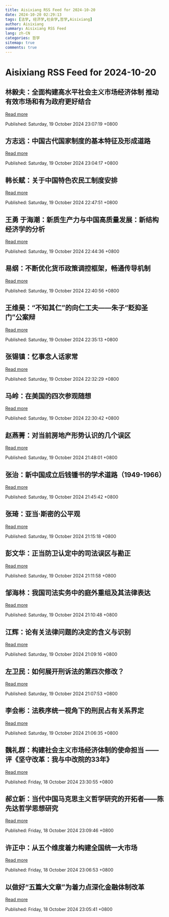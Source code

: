```yaml
---
title: Aisixiang RSS Feed for 2024-10-20
date: 2024-10-20 02:29:13
tags: [法学, 经济学,社会学,哲学,Aisixiang]
author: Aisixiang
summary: Aisixiang RSS Feed
lang: zh-CN
categories: 哲学
sitemap: true
comments: true
---
```


# Aisixiang RSS Feed for 2024-10-20

## 林毅夫：全面构建高水平社会主义市场经济体制 推动有效市场和有为政府更好结合
[Read more](https://www.aisixiang.com/data/155834.html)

Published: Saturday, 19 October 2024 23:07:19 +0800

 > 

## 方志远：中国古代国家制度的基本特征及形成道路
[Read more](https://www.aisixiang.com/data/155833.html)

Published: Saturday, 19 October 2024 23:04:17 +0800

 > 

## 韩长赋：关于中国特色农民工制度安排
[Read more](https://www.aisixiang.com/data/155832.html)

Published: Saturday, 19 October 2024 22:47:51 +0800

 > 

## 王勇 于海潮：新质生产力与中国高质量发展：新结构经济学的分析
[Read more](https://www.aisixiang.com/data/155831.html)

Published: Saturday, 19 October 2024 22:44:36 +0800

 > 

## 易纲：不断优化货币政策调控框架，畅通传导机制
[Read more](https://www.aisixiang.com/data/155830.html)

Published: Saturday, 19 October 2024 22:40:56 +0800

 > 

## 王维昊：“不知其仁”的向仁工夫——朱子“贬抑圣门”公案辩
[Read more](https://www.aisixiang.com/data/155829.html)

Published: Saturday, 19 October 2024 22:35:13 +0800

 > 

## 张锡镇：忆事念人话家常
[Read more](https://www.aisixiang.com/data/155828.html)

Published: Saturday, 19 October 2024 22:32:29 +0800

 > 

## 马岭：在美国的四次参观随想
[Read more](https://www.aisixiang.com/data/155827.html)

Published: Saturday, 19 October 2024 22:30:42 +0800

 > 

## 赵燕菁：对当前房地产形势认识的几个误区
[Read more](https://www.aisixiang.com/data/155826.html)

Published: Saturday, 19 October 2024 21:48:01 +0800

 > 

## 张治：新中国成立后钱锺书的学术道路（1949-1966）
[Read more](https://www.aisixiang.com/data/155825.html)

Published: Saturday, 19 October 2024 21:45:42 +0800

 > 

## 张琦：亚当·斯密的公平观
[Read more](https://www.aisixiang.com/data/155824.html)

Published: Saturday, 19 October 2024 21:15:18 +0800

 > 

## 彭文华：正当防卫认定中的司法误区与勘正
[Read more](https://www.aisixiang.com/data/155823.html)

Published: Saturday, 19 October 2024 21:11:58 +0800

 > 

## 邹海林：我国司法实务中的庭外重组及其法律表达
[Read more](https://www.aisixiang.com/data/155822.html)

Published: Saturday, 19 October 2024 21:10:48 +0800

 > 

## 江辉：论有关法律问题的决定的含义与识别
[Read more](https://www.aisixiang.com/data/155821.html)

Published: Saturday, 19 October 2024 21:09:16 +0800

 > 

## 左卫民：如何展开刑诉法的第四次修改？
[Read more](https://www.aisixiang.com/data/155820.html)

Published: Saturday, 19 October 2024 21:07:53 +0800

 > 

## 李会彬：法秩序统一视角下的刑民占有关系界定
[Read more](https://www.aisixiang.com/data/155819.html)

Published: Saturday, 19 October 2024 21:06:35 +0800

 > 

## 魏礼群：构建社会主义市场经济体制的使命担当 ——评《坚守改革：我与中改院的33年》
[Read more](https://www.aisixiang.com/data/155818.html)

Published: Friday, 18 October 2024 23:30:55 +0800

 > 

## 郝立新：当代中国马克思主义哲学研究的开拓者——陈先达哲学思想研究
[Read more](https://www.aisixiang.com/data/155817.html)

Published: Friday, 18 October 2024 23:09:46 +0800

 > 

## 许正中：从五个维度着力构建全国统一大市场
[Read more](https://www.aisixiang.com/data/155816.html)

Published: Friday, 18 October 2024 23:06:53 +0800

 > 

## 以做好“五篇大文章”为着力点深化金融体制改革
[Read more](https://www.aisixiang.com/data/155815.html)

Published: Friday, 18 October 2024 23:05:41 +0800

 > 

